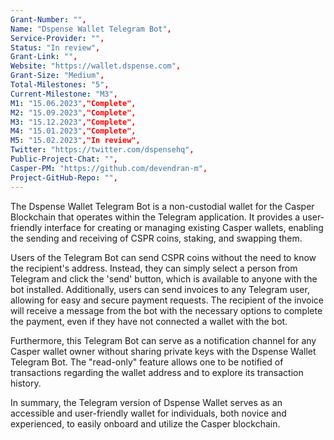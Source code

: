 ```yaml
---
Grant-Number: "",
Name: "Dspense Wallet Telegram Bot",
Service-Provider: "",
Status: "In review",
Grant-Link: "",
Website: "https://wallet.dspense.com",
Grant-Size: "Medium",
Total-Milestones: "5",
Current-Milestone: "M3",
M1: "15.06.2023","Complete",
M2: "15.09.2023","Complete",
M3: "15.12.2023","Complete",
M4: "15.01.2023","Complete",
M5: "15.02.2023","In review",
Twitter: "https://twitter.com/dspensehq",
Public-Project-Chat: "",
Casper-PM: "https://github.com/devendran-m",
Project-GitHub-Repo: "",
---
```

<!--lang:en--> 
The Dspense Wallet Telegram Bot is a non-custodial wallet for the Casper Blockchain that operates within the Telegram application. It provides a user-friendly interface for creating or managing existing Casper wallets, enabling the sending and receiving of CSPR coins, staking, and swapping them.

Users of the Telegram Bot can send CSPR coins without the need to know the recipient's address. Instead, they can simply select a person from Telegram and click the 'send' button, which is available to anyone with the bot installed. Additionally, users can send invoices to any Telegram user, allowing for easy and secure payment requests. The recipient of the invoice will receive a message from the bot with the necessary options to complete the payment, even if they have not connected a wallet with the bot.

Furthermore, this Telegram Bot can serve as a notification channel for any Casper wallet owner without sharing private keys with the Dspense Wallet Telegram Bot. The "read-only" feature allows one to be notified of transactions regarding the wallet address and to explore its transaction history.

In summary, the Telegram version of Dspense Wallet serves as an accessible and user-friendly wallet for individuals, both novice and experienced, to easily onboard and utilize the Casper blockchain.
<!--lang:es--] 
Dspense Wallet Telegram Bot es una billetera sin custodia para Casper Blockchain que opera dentro de la aplicación Telegram. Proporciona una interfaz fácil de usar para crear o administrar billeteras Casper existentes, lo que permite enviar y recibir monedas CSPR, apostar e intercambiarlas.

Los usuarios de Telegram Bot pueden enviar monedas CSPR sin necesidad de conocer la dirección del destinatario. En su lugar, simplemente pueden seleccionar a una persona de Telegram y hacer clic en el botón 'enviar', que está disponible para cualquier persona con el bot instalado. Además, los usuarios pueden enviar facturas a cualquier usuario de Telegram, lo que permite solicitudes de pago fáciles y seguras. El destinatario de la factura recibirá un mensaje del bot con las opciones necesarias para completar el pago, incluso si no ha conectado una billetera con el bot.

Además, este Telegram Bot puede servir como un canal de notificación para cualquier propietario de una billetera Casper sin compartir claves privadas con el Dspense Wallet Telegram Bot. La función de "solo lectura" permite recibir notificaciones de transacciones relacionadas con la dirección de la billetera y explorar su historial de transacciones.

En resumen, la versión de Telegram de Dspense Wallet sirve como una billetera accesible y fácil de usar para que las personas, tanto principiantes como experimentadas, puedan incorporar y utilizar fácilmente la cadena de bloques de Casper.
<!--lang:de--] 
Der Dspense Wallet Telegram Bot ist ein nicht verwahrtes Wallet für die Casper Blockchain, das innerhalb der Telegram-Anwendung betrieben wird. Es bietet eine benutzerfreundliche Oberfläche zum Erstellen oder Verwalten vorhandener Casper-Wallets und ermöglicht das Senden und Empfangen von CSPR-Münzen sowie deren Einsatz und Tausch.

Benutzer des Telegram Bot können CSPR-Coins versenden, ohne die Adresse des Empfängers kennen zu müssen. Stattdessen können sie einfach eine Person aus Telegram auswählen und auf die Schaltfläche „Senden“ klicken, die für jeden verfügbar ist, auf dem der Bot installiert ist. Darüber hinaus können Benutzer Rechnungen an jeden Telegram-Benutzer senden und so einfache und sichere Zahlungsanfragen stellen. Der Rechnungsempfänger erhält vom Bot eine Nachricht mit den notwendigen Optionen, um die Zahlung abzuschließen, auch wenn er kein Wallet mit dem Bot verbunden hat.

Darüber hinaus kann dieser Telegram Bot als Benachrichtigungskanal für jeden Casper-Wallet-Besitzer dienen, ohne private Schlüssel mit dem Dspense Wallet Telegram Bot teilen zu müssen. Die „schreibgeschützte“ Funktion ermöglicht es, über Transaktionen bezüglich der Wallet-Adresse benachrichtigt zu werden und deren Transaktionsverlauf zu untersuchen.

Zusammenfassend lässt sich sagen, dass die Telegram-Version von Simple Wallet als zugängliche und benutzerfreundliche Wallet für Einzelpersonen, sowohl Anfänger als auch Erfahrene, dient, um die Casper-Blockchain einfach zu integrieren und zu nutzen.
<!--lang:fr--] 
Le Dspense Wallet Telegram Bot est un portefeuille non dépositaire pour la Blockchain Casper qui fonctionne dans l'application Telegram. Il fournit une interface conviviale pour créer ou gérer des portefeuilles Casper existants, permettant l'envoi et la réception de pièces CSPR, leur jalonnement et leur échange.

Les utilisateurs du Telegram Bot peuvent envoyer des pièces CSPR sans avoir besoin de connaître l'adresse du destinataire. Au lieu de cela, ils peuvent simplement sélectionner une personne dans Telegram et cliquer sur le bouton "envoyer", qui est disponible pour toute personne ayant installé le bot. De plus, les utilisateurs peuvent envoyer des factures à n'importe quel utilisateur de Telegram, permettant des demandes de paiement simples et sécurisées. Le destinataire de la facture recevra un message du bot avec les options nécessaires pour effectuer le paiement, même s'il n'a pas connecté de portefeuille au bot.

De plus, ce Telegram Bot peut servir de canal de notification pour tout propriétaire de portefeuille Casper sans partager de clés privées avec le Dspense Wallet Telegram Bot. La fonction "lecture seule" permet d'être informé des transactions concernant l'adresse du portefeuille et d'explorer son historique de transactions.

En résumé, la version Telegram de Dspense Wallet sert de portefeuille accessible et convivial pour les individus, novices et expérimentés, pour facilement intégrer et utiliser la blockchain Casper.
<!--lang:pl--] 
Dspense Wallet Telegram Bot to nieizolacyjny portfel dla Casper Blockchain, który działa w aplikacji Telegram. Zapewnia przyjazny dla użytkownika interfejs do tworzenia lub zarządzania istniejącymi portfelami Casper, umożliwiając wysyłanie i odbieranie monet CSPR, obstawianie i wymianę.

Użytkownicy Telegram Bota mogą wysyłać monety CSPR bez konieczności znajomości adresu odbiorcy. Zamiast tego mogą po prostu wybrać osobę z Telegramu i kliknąć przycisk „wyślij”, który jest dostępny dla każdego, kto ma zainstalowanego bota. Ponadto użytkownicy mogą wysyłać faktury do dowolnego użytkownika Telegrama, co pozwala na łatwe i bezpieczne żądania płatności. Odbiorca faktury otrzyma wiadomość od bota z niezbędnymi opcjami do zrealizowania płatności, nawet jeśli nie połączył portfela z botem.

Co więcej, ten Telegram Bot może służyć jako kanał powiadomień dla każdego właściciela portfela Casper bez udostępniania prywatnych kluczy prostemu Wallet Telegram Bot. Funkcja „tylko do odczytu” umożliwia otrzymywanie powiadomień o transakcjach dotyczących adresu portfela oraz przeglądanie jego historii transakcji.

Podsumowując, Dspense Wallet w wersji Telegram służy jako dostępny i przyjazny dla użytkownika portfel dla osób, zarówno początkujących, jak i doświadczonych, do łatwego dołączania i korzystania z łańcucha bloków Casper.
<!--lang:uk--] 
Telegram Bot Dspense Wallet — це гаманець без опіки для Casper Blockchain, який працює в додатку Telegram. Він надає зручний інтерфейс для створення та керування наявними гаманцями Casper, що дозволяє надсилати та отримувати монети CSPR, робити ставки та обмінювати їх.

Користувачі Telegram Bot можуть надсилати монети CSPR без необхідності знати адресу одержувача. Замість цього вони можуть просто вибрати людину з Telegram і натиснути кнопку «Надіслати», яка доступна для всіх, у кого встановлений бот. Крім того, користувачі можуть надсилати рахунки будь-якому користувачеві Telegram, що дозволяє легко та безпечно надсилати запити на оплату. Одержувач рахунку отримає повідомлення від бота з необхідними параметрами для завершення платежу, навіть якщо він не підключив гаманець до бота.

Крім того, цей Telegram Bot може служити каналом сповіщень для будь-якого власника гаманця Casper, не передаючи особисті ключі Telegram Botu Dspense Wallet. Функція «тільки для читання» дозволяє отримувати сповіщення про транзакції щодо адреси гаманця та досліджувати історію його транзакцій.

Підсумовуючи, версія Telegram Dspense Wallet є доступним і зручним гаманцем для людей, як новачків, так і досвідчених, щоб легко підключатися та використовувати блокчейн Casper.
[!--lang:*-->  
